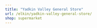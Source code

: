 ```yaml
---
title: "Yadkin Valley General Store"
url: /elkin/yadkin-valley-general-store/
shop: supermarket
---
```


